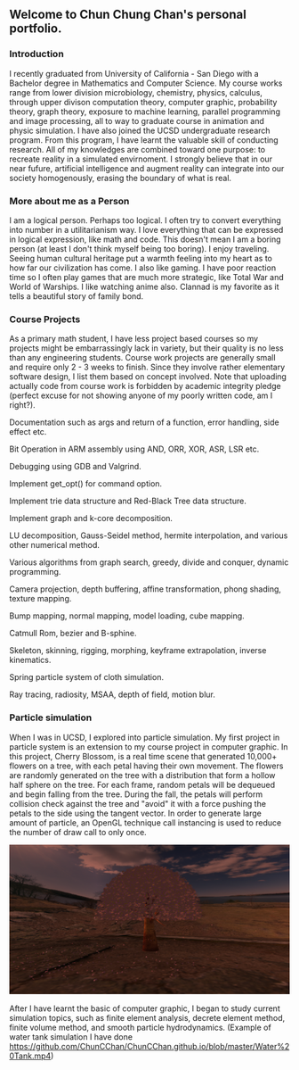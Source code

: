 ## Welcome to Chun Chung Chan's personal portfolio.

### Introduction
I recently graduated from University of California - San Diego with a Bachelor degree in Mathematics and Computer Science. My course works range from lower division microbiology, chemistry, physics, calculus, through upper divison computation theory, computer graphic, probability theory, graph theory, exposure to machine learning, parallel programming and image processing, all to way to graduate course in animation and physic simulation. I have also joined the UCSD undergraduate research program. From this program, I have learnt the valuable skill of conducting research. All of my knowledges are combined toward one purpose: to recreate reality in a simulated envirnoment. I strongly believe that in our near fufure, artificial intelligence and augment reality can integrate into our society homogenously, erasing the boundary of what is real.

### More about me as a Person
I am a logical person. Perhaps too logical. I often try to convert everything into number in a utilitarianism way. I love everything that can be expressed in logical expression, like math and code. This doesn't mean I am a boring person (at least I don't think myself being too boring). I enjoy traveling. Seeing human cultural heritage put a warmth feeling into my heart as to how far our civilization has come. I also like gaming. I have poor reaction time so I often play games that are much more strategic, like Total War and World of Warships. I like watching anime also. Clannad is my favorite as it tells a beautiful story of family bond.

### Course Projects
As a primary math student, I have less project based courses so my projects might be embarrassingly lack in variety, but their quality is no less than any engineering students. Course work projects are generally small and require only 2 - 3 weeks to finish. Since they involve rather elementary software design, I list them based on concept involved. Note that uploading actually code from course work is forbidden by academic integrity pledge (perfect excuse for not showing anyone of my poorly written code, am I right?).

Documentation such as args and return of a function, error handling, side effect etc.

Bit Operation in ARM assembly using AND, ORR, XOR, ASR, LSR etc.

Debugging using GDB and Valgrind.

Implement get_opt() for command option.

Implement trie data structure and Red-Black Tree data structure.

Implement graph and k-core decomposition.

LU decomposition, Gauss-Seidel method, hermite interpolation, and various other numerical method.

Various algorithms from graph search, greedy, divide and conquer, dynamic programming.

Camera projection, depth buffering, affine transformation, phong shading, texture mapping.

Bump mapping, normal mapping, model loading, cube mapping.

Catmull Rom, bezier and B-sphine.

Skeleton, skinning, rigging, morphing, keyframe extrapolation, inverse kinematics.

Spring particle system of cloth simulation.

Ray tracing, radiosity, MSAA, depth of field, motion blur.

### Particle simulation
When I was in UCSD, I explored into particle simulation. My first project in particle system is an extension to my course project in computer graphic. In this project, Cherry Blossom, is a real time scene that generated 10,000+ flowers on a tree, with each petal having their own movement. The flowers are randomly generated on the tree with a distribution that form a hollow half sphere on the tree. For each frame, random petals will be dequeued and begin falling from the tree. During the fall, the petals will perform collision check against the tree and "avoid" it with a force pushing the petals to the side using the tangent vector. In order to generate large amount of particle, an OpenGL technique call instancing is used to reduce the number of draw call to only once.

![Cherry Bloosom](https://github.com/ChunCChan/ChunCChan.github.io/blob/master/Project_30%25.png)

After I have learnt the basic of computer graphic, I began to study current simulation topics, such as finite element analysis, decrete element method, finite volume method, and smooth particle hydrodynamics. (Example of water tank simulation I have done https://github.com/ChunCChan/ChunCChan.github.io/blob/master/Water%20Tank.mp4)

